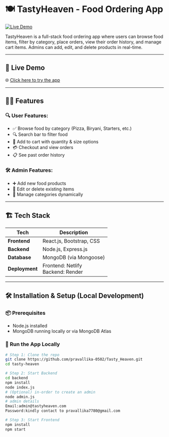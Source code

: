# 🍽️ TastyHeaven - Food Ordering App

[![Live Demo](https://img.shields.io/badge/Live-Demo-green?style=for-the-badge&logo=netlify)](https://tastyheaven4.netlify.app/)

TastyHeaven is a full-stack food ordering app where users can browse food items, filter by category, place orders, view their order history, and manage cart items. Admins can add, edit, and delete products in real-time.

---

## 🔗 Live Demo
🌐 [Click here to try the app](https://tastyheaven4.netlify.app)

---

## 🧑‍🍳 Features

### 🔍 User Features:
- ✅ Browse food by category (Pizza, Biryani, Starters, etc.)
- 🔍 Search bar to filter food
- 🛒 Add to cart with quantity & size options
- 💳 Checkout and view orders
- 📋 See past order history

### 🛠️ Admin Features:
- ➕ Add new food products
- 📝 Edit or delete existing items
- 📂 Manage categories dynamically

---

## 🏗️ Tech Stack

| Tech            | Description                        |
|----------------|------------------------------------|
| **Frontend**   | React.js, Bootstrap, CSS           |
| **Backend**    | Node.js, Express.js                |
| **Database**   | MongoDB (via Mongoose)             |
| **Deployment** | Frontend: Netlify <br> Backend: Render |

---

## 🛠️ Installation & Setup (Local Development)

### 📦 Prerequisites
- Node.js installed
- MongoDB running locally or via MongoDB Atlas

### 🚀 Run the App Locally

```bash
# Step 1: Clone the repo
git clone https://github.com/pravallika-0502/Tasty_Heaven.git
cd tasty-heaven

# Step 2: Start Backend
cd backend
npm install
node index.js
# (Optional) in-order to create an admin
node admin.js
# admin details
Email:admin@tastyheaven.com
Password:kindly contact to pravallika7780@gmail.com

# Step 3: Start Frontend
npm install
npm start


